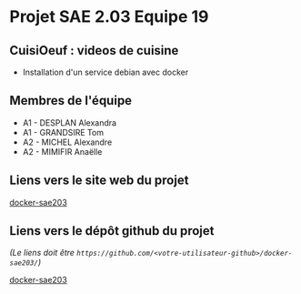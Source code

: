 # Projet SAE 2.03 Equipe 19

## CuisiOeuf : videos de cuisine

- Installation d'un service debian avec docker

## Membres de l'équipe

- A1 - DESPLAN   Alexandra
- A1 - GRANDSIRE Tom
- A2 - MICHEL    Alexandre
- A2 - MIMIFIR   Anaëlle

## Liens vers le site web du projet

[docker-sae203](https://Aanaelle.github.io/docker-sae203/)

## Liens vers le dépôt github du projet
_(Le liens doit être ```https://github.com/<votre-utilisateur-github>/docker-sae203/```)_

[docker-sae203](https://github.com/Aanaelle/docker-sae203/)
